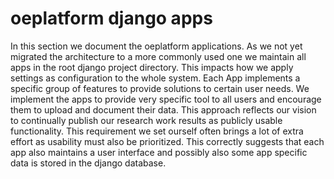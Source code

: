 # oeplatform django apps

In this section we document the oeplatform applications. As we not yet migrated the architecture to a more commonly used one we maintain all apps in the root django project directory. This impacts how we apply settings as configuration to the whole system. Each App implements a specific group of features to provide solutions to certain user needs. We implement the apps to provide very specific tool to all users and encourage them to upload and document their data. This approach reflects our vision to continually publish our research work results as publicly usable functionality. This requirement we set ourself often brings a lot of extra effort as usability must also be prioritized. This correctly suggests that each app also maintains a user interface and possibly also some app specific data is stored in the django database.
